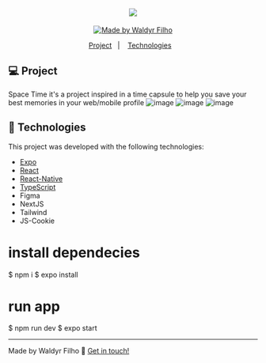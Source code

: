 <h1 align="center">
   <img src="https://app.rocketseat.com.br/_next/image?url=https%3A%2F%2Fmedia.graphassets.com%2FFK1IGle5Q1iy9s3t0hDp&w=1920&q=100" width={256} />
</h1>

<p align="center">
  <a href="https://www.linkedin.com/in/waldyr-romero-de-oliveira-filho-357bb013a/">
    <img alt="Made by Waldyr Filho" src="https://img.shields.io/badge/made%20by-WaldyrFilho-%2304D361">
  </a>
</p>
<p align="center">
  <a href="#-project">Project</a>&nbsp;&nbsp;&nbsp;|&nbsp;&nbsp;&nbsp;
  <a href="#-technologies">Technologies</a>&nbsp;&nbsp;&nbsp;
</p>

## 💻 Project

Space Time it's a project inspired in a time capsule to help you save your best memories in your web/mobile profile
![image](https://github.com/DynhoROLF/space-time/assets/97751715/cc759f95-a2f2-4838-a588-5f2f20ac6cb0)
![image](https://github.com/DynhoROLF/space-time/assets/97751715/77cf97ba-4434-4842-a2f4-d4b886c0c989)
![image](https://github.com/DynhoROLF/space-time/assets/97751715/d92d0340-ff85-431f-800b-a822220496ac)

## :rocket: Technologies

This project was developed with the following technologies:

- [Expo](https://expo.dev/) 
- [React](https://reactjs.org)
- [React-Native](https://reactnative.dev)
- [TypeScript](https://www.typescriptlang.org/)
- Figma
- NextJS
- Tailwind
- JS-Cookie

# install dependecies 
$ npm i
$ expo install 

# run app
$ npm run dev
$ expo start

---

Made by Waldyr Filho :wave: [Get in touch!](https://www.linkedin.com/in/waldyr-romero-de-oliveira-filho-357bb013a/)

[nodejs]: https://nodejs.org/
[npm]:https://docs.npmjs.com/
[vc]: https://code.visualstudio.com/
[vceditconfig]: https://marketplace.visualstudio.com/items?itemName=EditorConfig.EditorConfig
[prettier]: https://marketplace.visualstudio.com/items?itemName=esbenp.prettier-vscode
